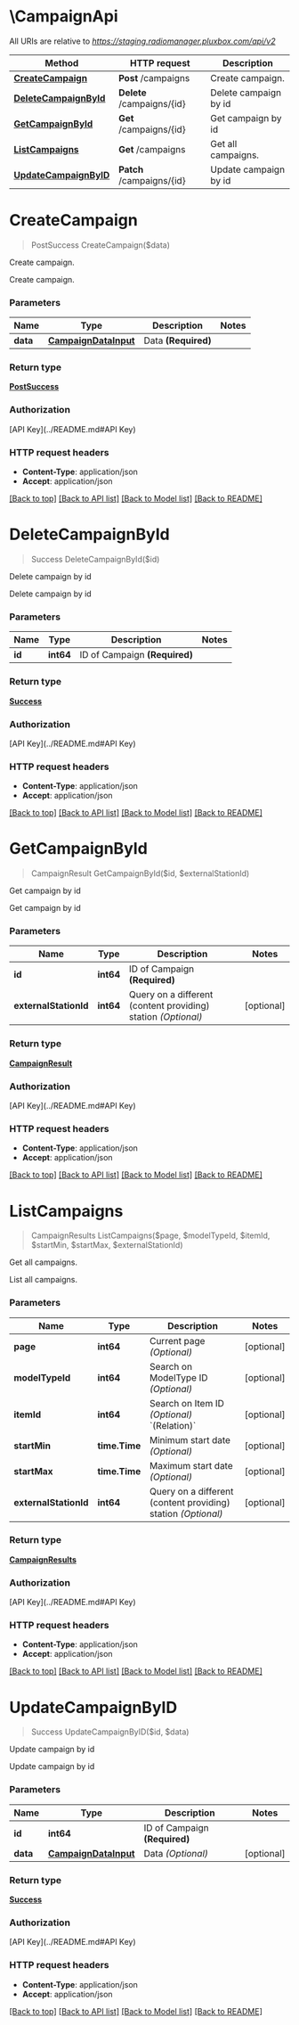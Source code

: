 # \CampaignApi

All URIs are relative to *https://staging.radiomanager.pluxbox.com/api/v2*

Method | HTTP request | Description
------------- | ------------- | -------------
[**CreateCampaign**](CampaignApi.md#CreateCampaign) | **Post** /campaigns | Create campaign.
[**DeleteCampaignById**](CampaignApi.md#DeleteCampaignById) | **Delete** /campaigns/{id} | Delete campaign by id
[**GetCampaignById**](CampaignApi.md#GetCampaignById) | **Get** /campaigns/{id} | Get campaign by id
[**ListCampaigns**](CampaignApi.md#ListCampaigns) | **Get** /campaigns | Get all campaigns.
[**UpdateCampaignByID**](CampaignApi.md#UpdateCampaignByID) | **Patch** /campaigns/{id} | Update campaign by id


# **CreateCampaign**
> PostSuccess CreateCampaign($data)

Create campaign.

Create campaign.


### Parameters

Name | Type | Description  | Notes
------------- | ------------- | ------------- | -------------
 **data** | [**CampaignDataInput**](CampaignDataInput.md)| Data **(Required)** | 

### Return type

[**PostSuccess**](PostSuccess.md)

### Authorization

[API Key](../README.md#API Key)

### HTTP request headers

 - **Content-Type**: application/json
 - **Accept**: application/json

[[Back to top]](#) [[Back to API list]](../README.md#documentation-for-api-endpoints) [[Back to Model list]](../README.md#documentation-for-models) [[Back to README]](../README.md)

# **DeleteCampaignById**
> Success DeleteCampaignById($id)

Delete campaign by id

Delete campaign by id


### Parameters

Name | Type | Description  | Notes
------------- | ------------- | ------------- | -------------
 **id** | **int64**| ID of Campaign **(Required)** | 

### Return type

[**Success**](Success.md)

### Authorization

[API Key](../README.md#API Key)

### HTTP request headers

 - **Content-Type**: application/json
 - **Accept**: application/json

[[Back to top]](#) [[Back to API list]](../README.md#documentation-for-api-endpoints) [[Back to Model list]](../README.md#documentation-for-models) [[Back to README]](../README.md)

# **GetCampaignById**
> CampaignResult GetCampaignById($id, $externalStationId)

Get campaign by id

Get campaign by id


### Parameters

Name | Type | Description  | Notes
------------- | ------------- | ------------- | -------------
 **id** | **int64**| ID of Campaign **(Required)** | 
 **externalStationId** | **int64**| Query on a different (content providing) station *(Optional)* | [optional] 

### Return type

[**CampaignResult**](CampaignResult.md)

### Authorization

[API Key](../README.md#API Key)

### HTTP request headers

 - **Content-Type**: application/json
 - **Accept**: application/json

[[Back to top]](#) [[Back to API list]](../README.md#documentation-for-api-endpoints) [[Back to Model list]](../README.md#documentation-for-models) [[Back to README]](../README.md)

# **ListCampaigns**
> CampaignResults ListCampaigns($page, $modelTypeId, $itemId, $startMin, $startMax, $externalStationId)

Get all campaigns.

List all campaigns.


### Parameters

Name | Type | Description  | Notes
------------- | ------------- | ------------- | -------------
 **page** | **int64**| Current page *(Optional)* | [optional] 
 **modelTypeId** | **int64**| Search on ModelType ID *(Optional)* | [optional] 
 **itemId** | **int64**| Search on Item ID *(Optional)* &#x60;(Relation)&#x60; | [optional] 
 **startMin** | **time.Time**| Minimum start date *(Optional)* | [optional] 
 **startMax** | **time.Time**| Maximum start date *(Optional)* | [optional] 
 **externalStationId** | **int64**| Query on a different (content providing) station *(Optional)* | [optional] 

### Return type

[**CampaignResults**](CampaignResults.md)

### Authorization

[API Key](../README.md#API Key)

### HTTP request headers

 - **Content-Type**: application/json
 - **Accept**: application/json

[[Back to top]](#) [[Back to API list]](../README.md#documentation-for-api-endpoints) [[Back to Model list]](../README.md#documentation-for-models) [[Back to README]](../README.md)

# **UpdateCampaignByID**
> Success UpdateCampaignByID($id, $data)

Update campaign by id

Update campaign by id


### Parameters

Name | Type | Description  | Notes
------------- | ------------- | ------------- | -------------
 **id** | **int64**| ID of Campaign **(Required)** | 
 **data** | [**CampaignDataInput**](CampaignDataInput.md)| Data *(Optional)* | [optional] 

### Return type

[**Success**](Success.md)

### Authorization

[API Key](../README.md#API Key)

### HTTP request headers

 - **Content-Type**: application/json
 - **Accept**: application/json

[[Back to top]](#) [[Back to API list]](../README.md#documentation-for-api-endpoints) [[Back to Model list]](../README.md#documentation-for-models) [[Back to README]](../README.md)

